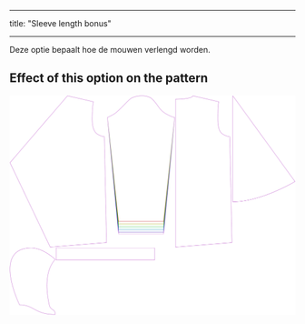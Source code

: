 - - -
title: "Sleeve length bonus"
- - -

Deze optie bepaalt hoe de mouwen verlengd worden.

## Effect of this option on the pattern

![This image shows the effect of this option by superimposing several variants that have a different value for this option](yuri_sleevelengthbonus_sample.svg "Effect of this option on the pattern")
